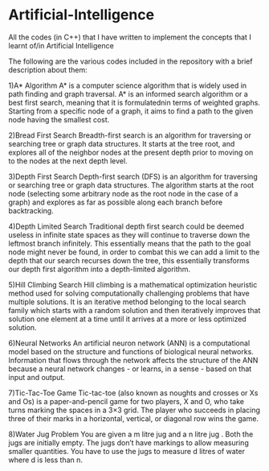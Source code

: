# Artificial-Intelligence
All the codes (in C++) that  I have written to implement the concepts that I learnt of/in Artificial Intelligence

The following are the various codes included in the repository with a brief description about them:

1)A* Algorithm
A* is a computer science algorithm that is widely used in path finding and graph traversal. A* is an informed search algorithm or a best first search, meaning that it is formulatednin terms of weighted graphs. Starting from a specific node of a graph, it aims to find a path to the given node having the smallest cost.

2)Bread First Search
Breadth-first search is an algorithm for traversing or searching tree or graph data structures. It starts at the tree root, and explores all of the neighbor nodes at the present depth prior to moving on to the nodes at the next depth level.

3)Depth First Search
Depth-first search (DFS) is an algorithm for traversing or searching tree or graph data structures. The algorithm starts at the root node (selecting some arbitrary node as the root node in the case of a graph) and explores as far as possible along each branch before backtracking.

4)Depth Limited Search
Traditional depth first search could be deemed useless in infinite state spaces as they will continue to traverse down the leftmost branch infinitely. This essentially means that the path to the goal node might never be found, in order to combat this we can add a limit to the depth that our search recurses down the tree, this essentially transforms our depth first algorithm into a depth-limited algorithm.

5)Hill Climbing Search
Hill climbing is a mathematical optimization heuristic method used for solving computationally challenging problems that have multiple solutions. It is an iterative method belonging to the local search family which starts with a random solution and then iteratively improves that solution one element at a time until it arrives at a more or less optimized solution.

6)Neural Networks
An artificial neuron network (ANN) is a computational model based on the structure and functions of biological neural networks. Information that flows through the network affects the structure of the ANN because a neural network changes - or learns, in a sense - based on that input and output.

7)Tic-Tac-Toe Game
Tic-tac-toe (also known as noughts and crosses or Xs and Os) is a paper-and-pencil game for two players, X and O, who take turns marking the spaces in a 3×3 grid. The player who succeeds in placing three of their marks in a horizontal, vertical, or diagonal row wins the game.

8)Water Jug Problem
You are given a m litre jug and a n litre jug . Both the jugs are initially empty. The jugs don’t have markings to allow measuring smaller quantities. You have to use the jugs to measure d litres of water where d is less than n.
